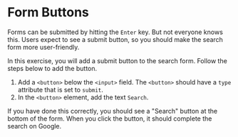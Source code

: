 # Form Buttons

Forms can be submitted by hitting the `Enter` key. But not everyone knows this. Users expect to see a submit button, so you should make the search form more user-friendly.

In this exercise, you will add a submit button to the search form. Follow the steps below to add the button.

1. Add a `<button>` below the `<input>` field. The `<button>` should have a `type` attribute that is set to `submit`.
2. In the `<button>` element, add the text `Search`.

If you have done this correctly, you should see a "Search" button at the bottom of the form. When you click the button, it should complete the search on Google.

